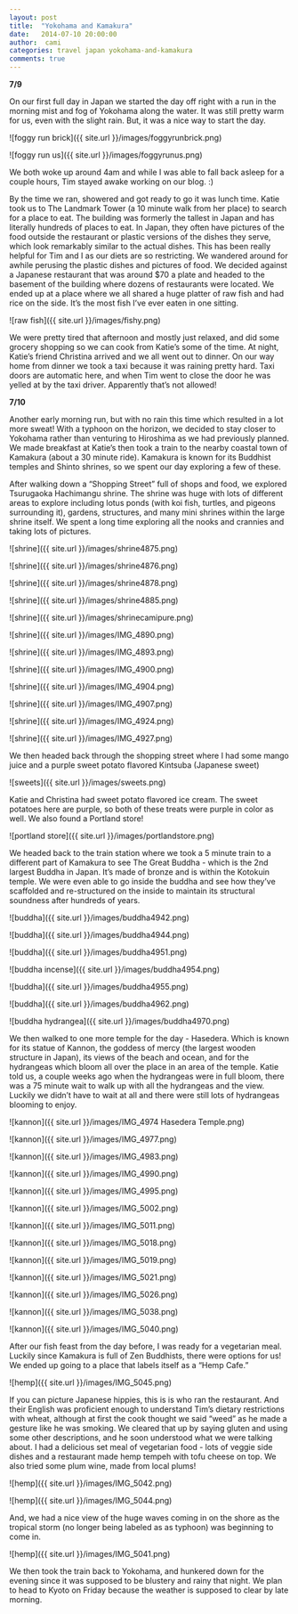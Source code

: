 ```yaml
---
layout: post
title:  "Yokohama and Kamakura"
date:   2014-07-10 20:00:00
author:  cami
categories: travel japan yokohama-and-kamakura
comments: true
---
```


__7/9__

On our first full day in Japan we started the day off right with a run in the morning mist and fog of Yokohama along the water. It was still pretty warm for us, even with the slight rain. But, it was a nice way to start the day.

![foggy run brick]({{ site.url }}/images/foggyrunbrick.png)


![foggy run us]({{ site.url }}/images/foggyrunus.png)


We both woke up around 4am and while I was able to fall back asleep for a couple hours, Tim stayed awake working on our blog. :)

By the time we ran, showered and got ready to go it was lunch time. Katie took us to The Landmark Tower (a 10 minute walk from her place) to search for a place to eat. The building was formerly the tallest in Japan and has literally hundreds of places to eat. In Japan, they often have pictures of the food outside the restaurant or plastic versions of the dishes they serve, which look remarkably similar to the actual dishes. This has been really helpful for Tim and I as our diets are so restricting. We wandered around for awhile perusing the plastic dishes and pictures of food. We decided against a Japanese restaurant that was around $70 a plate and headed to the basement of the building where dozens of restaurants were located. We ended up at a place where we all shared a huge platter of raw fish and had rice on the side. It’s the most fish I’ve ever eaten in one sitting.

![raw fish]({{ site.url }}/images/fishy.png)

We were pretty tired that afternoon and mostly just relaxed, and did some grocery shopping so we can cook from Katie’s some of the time. At night, Katie’s friend Christina arrived and we all went out to dinner. On our way home from dinner we took a taxi because it was raining pretty hard. Taxi doors are automatic here, and when Tim went to close the door he was yelled at by the taxi driver. Apparently that’s not allowed!  

__7/10__

Another early morning run, but with no rain this time which resulted in a lot more sweat! With a typhoon on the horizon, we decided to stay closer to Yokohama rather than venturing to Hiroshima as we had previously planned. We made breakfast at Katie’s then took a train to the nearby coastal town of Kamakura (about a 30 minute ride). Kamakura is known for its Buddhist temples and Shinto shrines, so we spent our day exploring a few of these.

After walking down a “Shopping Street” full of shops and food, we explored Tsurugaoka Hachimangu shrine. The shrine was huge with lots of different areas to explore including lotus ponds (with koi fish, turtles, and pigeons surrounding it), gardens, structures, and many mini shrines within the large shrine itself. We spent a long time exploring all the nooks and crannies and taking lots of pictures.

![shrine]({{ site.url }}/images/shrine4875.png)

![shrine]({{ site.url }}/images/shrine4876.png)

![shrine]({{ site.url }}/images/shrine4878.png)

![shrine]({{ site.url }}/images/shrine4885.png)

![shrine]({{ site.url }}/images/shrinecamipure.png)

![shrine]({{ site.url }}/images/IMG_4890.png)

![shrine]({{ site.url }}/images/IMG_4893.png)

![shrine]({{ site.url }}/images/IMG_4900.png)

![shrine]({{ site.url }}/images/IMG_4904.png)

![shrine]({{ site.url }}/images/IMG_4907.png)

![shrine]({{ site.url }}/images/IMG_4924.png)

![shrine]({{ site.url }}/images/IMG_4927.png)

We then headed back through the shopping street where I had some mango juice and a purple sweet potato flavored Kintsuba (Japanese sweet)

![sweets]({{ site.url }}/images/sweets.png)

Katie and Christina had sweet potato flavored ice cream. The sweet potatoes here are purple, so both of these treats were purple in color as well. We also found a Portland store!

![portland store]({{ site.url }}/images/portlandstore.png)

We headed back to the train station where we took a 5 minute train to a different part of Kamakura to see The Great Buddha - which is the 2nd largest Buddha in Japan. It’s made of bronze and is within the Kotokuin temple. We were even able to go inside the buddha and see how they’ve scaffolded and re-structured on the inside to maintain its structural soundness after hundreds of years.

![buddha]({{ site.url }}/images/buddha4942.png)

![buddha]({{ site.url }}/images/buddha4944.png)

![buddha]({{ site.url }}/images/buddha4951.png)

![buddha incense]({{ site.url }}/images/buddha4954.png)

![buddha]({{ site.url }}/images/buddha4955.png)

![buddha]({{ site.url }}/images/buddha4962.png)

![buddha hydrangea]({{ site.url }}/images/buddha4970.png)


We then walked to one more temple for the day - Hasedera. Which is known for its statue of Kannon, the goddess of mercy (the largest wooden structure in Japan), its views of the beach and ocean, and for the hydrangeas which bloom all over the place in an area of the temple. Katie told us, a couple weeks ago when the hydrangeas were in full bloom, there was a 75 minute wait to walk up with all the hydrangeas and the view. Luckily we didn’t have to wait at all and there were still lots of hydrangeas blooming to enjoy.

![kannon]({{ site.url }}/images/IMG_4974 Hasedera Temple.png)

![kannon]({{ site.url }}/images/IMG_4977.png)

![kannon]({{ site.url }}/images/IMG_4983.png)

![kannon]({{ site.url }}/images/IMG_4990.png)

![kannon]({{ site.url }}/images/IMG_4995.png)

![kannon]({{ site.url }}/images/IMG_5002.png)

![kannon]({{ site.url }}/images/IMG_5011.png)

![kannon]({{ site.url }}/images/IMG_5018.png)

![kannon]({{ site.url }}/images/IMG_5019.png)

![kannon]({{ site.url }}/images/IMG_5021.png)

![kannon]({{ site.url }}/images/IMG_5026.png)

![kannon]({{ site.url }}/images/IMG_5038.png)

![kannon]({{ site.url }}/images/IMG_5040.png)


After our fish feast from the day before, I was ready for a vegetarian meal. Luckily since Kamakura is full of Zen Buddhists, there were options for us! We ended up going to a place that labels itself as a “Hemp Cafe.”

![hemp]({{ site.url }}/images/IMG_5045.png)

 If you can picture Japanese hippies, this is is who ran the restaurant. And their English was proficient enough to understand Tim’s dietary restrictions with wheat, although at first the cook thought we said “weed” as he made a gesture like he was smoking. We cleared that up by saying gluten and using some other descriptions, and he soon understood what we were talking about. I had a delicious set meal of vegetarian food - lots of veggie side dishes and a restaurant made hemp tempeh with tofu cheese on top.  We also tried some plum wine, made from local plums!

![hemp]({{ site.url }}/images/IMG_5042.png)

![hemp]({{ site.url }}/images/IMG_5044.png)

And, we had a nice view of the huge waves coming in on the shore as the tropical storm (no longer being labeled as as typhoon) was beginning to come in.

![hemp]({{ site.url }}/images/IMG_5041.png)

We then took the train back to Yokohama, and hunkered down for the evening since it was supposed to be blustery and rainy that night. We plan to head to Kyoto on Friday because the weather is supposed to clear by late morning.
